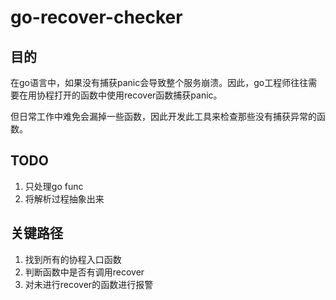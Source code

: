 # go-recover-checker

## 目的

在go语言中，如果没有捕获panic会导致整个服务崩溃。因此，go工程师往往需要在用协程打开的函数中使用recover函数捕获panic。

但日常工作中难免会漏掉一些函数，因此开发此工具来检查那些没有捕获异常的函数。

## TODO

1. 只处理go func
2. 将解析过程抽象出来

## 关键路径
1. 找到所有的协程入口函数
2. 判断函数中是否有调用recover
3. 对未进行recover的函数进行报警
